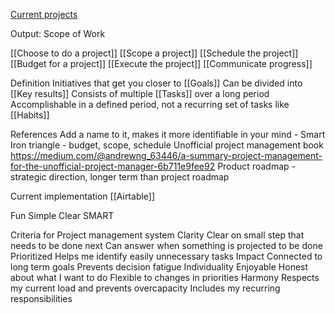 [Current projects](https://airtable.com/appwlcA0RJTWZ394q/tbl8RCXnru5Ps1F1Y/viwNs5z5QPeE8Yxze?blocks=hide)

Output: Scope of Work

[[Choose to do a project]]
[[Scope a project]]
[[Schedule the project]]
[[Budget for a project]]
[[Execute the project]]
[[Communicate progress]]

Definition
Initiatives that get you closer to [[Goals]]
Can be divided into [[Key results]] 
Consists of multiple [[Tasks]] over a long period
Accomplishable in a defined period, not a recurring set of tasks like [[Habits]]

References
Add a name to it, makes it more identifiable in your mind - Smart
Iron triangle - budget, scope, schedule
Unofficial project management book
https://medium.com/@andrewng_63446/a-summary-project-management-for-the-unofficial-project-manager-6b711e9fee92
Product roadmap - strategic direction, longer term than project roadmap

Current implementation
[[Airtable]]

Fun
Simple
Clear
SMART

Criteria for Project management system
Clarity
Clear on small step that needs to be done next
Can answer when something is projected to be done
Prioritized
Helps me identify easily unnecessary tasks
Impact
Connected to long term goals
Prevents decision fatigue
Individuality
Enjoyable
Honest about what I want to do
Flexible to changes in priorities
Harmony
Respects my current load and prevents overcapacity
Includes my recurring responsibilities